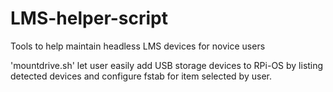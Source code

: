 # LMS-helper-script
Tools to help maintain headless LMS devices for novice users

'mountdrive.sh' let user easily add USB storage devices to RPi-OS by listing detected devices and configure fstab for item selected by user.
